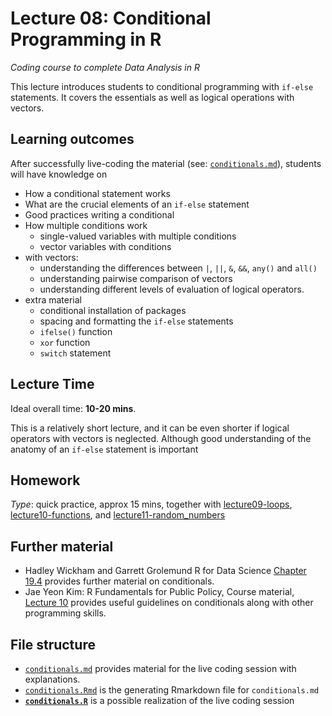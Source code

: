 # Lecture 08: Conditional Programming in R
*Coding course to complete Data Analysis in R*

This lecture introduces students to conditional programming with `if-else` statements. It covers the essentials as well as logical operations with vectors.


## Learning outcomes
After successfully live-coding the material (see: [`conditionals.md`](https://github.com/gabors-data-analysis/da-coding-rstats/blob/main/lecture08-conditionals/conditionals.md)), students will have knowledge on

- How a conditional statement works
- What are the crucial elements of an `if-else` statement
- Good practices writing a conditional
- How multiple conditions work
  - single-valued variables with multiple conditions
  - vector variables with conditions
- with vectors:
  - understanding the differences between `|`, `||`, `&`, `&&`, `any()` and `all()`
  - understanding pairwise comparison of vectors
  - understanding different levels of evaluation of logical operators.
- extra material
  - conditional installation of packages
  - spacing and formatting the `if-else` statements
  - `ifelse()` function
  - `xor` function
  - `switch` statement 

## Lecture Time

Ideal overall time: **10-20 mins**.

This is a relatively short lecture, and it can be even shorter if logical operators with vectors is neglected. Although good understanding of the anatomy of an `if-else` statement is important

## Homework

*Type*: quick practice, approx 15 mins, together with [lecture09-loops](https://github.com/gabors-data-analysis/da-coding-rstats/edit/main/lecture09-loops), [lecture10-functions](https://github.com/gabors-data-analysis/da-coding-rstats/edit/main/lecture10-functions), and [lecture11-random_numbers](https://github.com/gabors-data-analysis/da-coding-rstats/edit/main/lecture11-random_numbers)

## Further material

  - Hadley Wickham and Garrett Grolemund R for Data Science [Chapter 19.4](https://r4ds.had.co.nz/functions.html) provides further material on conditionals.
  - Jae Yeon Kim: R Fundamentals for Public Policy, Course material, [Lecture 10](https://github.com/KDIS-DSPPM/r-fundamentals/blob/main/lecture_notes/10_functional_programming.Rmd) provides useful guidelines on conditionals along with other programming skills.


## File structure
  
  - [`conditionals.md`](https://github.com/gabors-data-analysis/da-coding-rstats/blob/main/lecture08-conditionals/conditionals.md) provides material for the live coding session with explanations.
  - [`conditionals.Rmd`](https://github.com/gabors-data-analysis/da-coding-rstats/blob/main/lecture08-conditionals/conditionals.Rmd) is the generating Rmarkdown file for `conditionals.md`
  - **[`conditionals.R`](https://github.com/gabors-data-analysis/da-coding-rstats/blob/main/lecture08-conditionals/conditionals.R)** is a possible realization of the live coding session
